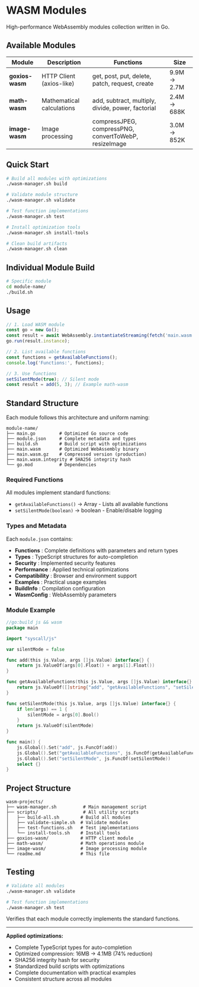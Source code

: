 # WASM Modules

High-performance WebAssembly modules collection written in Go.

## Available Modules

| Module | Description | Functions | Size |
|--------|-------------|-----------|--------|
| **goxios-wasm** | HTTP Client (axios-like) | get, post, put, delete, patch, request, create | 9.9M → 2.7M |
| **math-wasm** | Mathematical calculations | add, subtract, multiply, divide, power, factorial | 2.4M → 688K |
| **image-wasm** | Image processing | compressJPEG, compressPNG, convertToWebP, resizeImage | 3.0M → 852K |

## Quick Start

```bash
# Build all modules with optimizations
./wasm-manager.sh build

# Validate module structure
./wasm-manager.sh validate

# Test function implementations  
./wasm-manager.sh test

# Install optimization tools
./wasm-manager.sh install-tools

# Clean build artifacts
./wasm-manager.sh clean
```

## Individual Module Build

```bash
# Specific module
cd module-name/
./build.sh
```

## Usage

```javascript
// 1. Load WASM module
const go = new Go();
const result = await WebAssembly.instantiateStreaming(fetch('main.wasm'), go.importObject);
go.run(result.instance);

// 2. List available functions
const functions = getAvailableFunctions();
console.log('Functions:', functions);

// 3. Use functions
setSilentMode(true); // Silent mode
const result = add(5, 3); // Example math-wasm
```

## Standard Structure

Each module follows this architecture and uniform naming:

```
module-name/
├── main.go         # Optimized Go source code
├── module.json     # Complete metadata and types
├── build.sh        # Build script with optimizations
├── main.wasm       # Optimized WebAssembly binary
├── main.wasm.gz    # Compressed version (production)
├── main.wasm.integrity # SHA256 integrity hash
└── go.mod          # Dependencies
```

### Required Functions

All modules implement standard functions:
- `getAvailableFunctions()` → Array<string> - Lists all available functions
- `setSilentMode(boolean)` → boolean - Enable/disable logging

### Types and Metadata

Each `module.json` contains:
- **Functions** : Complete definitions with parameters and return types
- **Types** : TypeScript structures for auto-completion
- **Security** : Implemented security features
- **Performance** : Applied technical optimizations
- **Compatibility** : Browser and environment support
- **Examples** : Practical usage examples
- **BuildInfo** : Compilation configuration
- **WasmConfig** : WebAssembly parameters

### Module Example

```go
//go:build js && wasm
package main

import "syscall/js"

var silentMode = false

func add(this js.Value, args []js.Value) interface{} {
    return js.ValueOf(args[0].Float() + args[1].Float())
}

func getAvailableFunctions(this js.Value, args []js.Value) interface{} {
    return js.ValueOf([]string{"add", "getAvailableFunctions", "setSilentMode"})
}

func setSilentMode(this js.Value, args []js.Value) interface{} {
    if len(args) == 1 {
        silentMode = args[0].Bool()
    }
    return js.ValueOf(silentMode)
}

func main() {
    js.Global().Set("add", js.FuncOf(add))
    js.Global().Set("getAvailableFunctions", js.FuncOf(getAvailableFunctions))
    js.Global().Set("setSilentMode", js.FuncOf(setSilentMode))
    select {}
}
```

## Project Structure

```
wasm-projects/
├── wasm-manager.sh          # Main management script
├── scripts/                 # All utility scripts
│   ├── build-all.sh        # Build all modules
│   ├── validate-simple.sh  # Validate modules
│   ├── test-functions.sh   # Test implementations
│   └── install-tools.sh    # Install tools
├── goxios-wasm/            # HTTP client module
├── math-wasm/              # Math operations module
├── image-wasm/             # Image processing module
└── readme.md               # This file
```

## Testing

```bash
# Validate all modules
./wasm-manager.sh validate

# Test function implementations
./wasm-manager.sh test
```

Verifies that each module correctly implements the standard functions.

---

**Applied optimizations:**
- Complete TypeScript types for auto-completion
- Optimized compression: 16MB → 4.1MB (74% reduction)
- SHA256 integrity hash for security
- Standardized build scripts with optimizations
- Complete documentation with practical examples
- Consistent structure across all modules